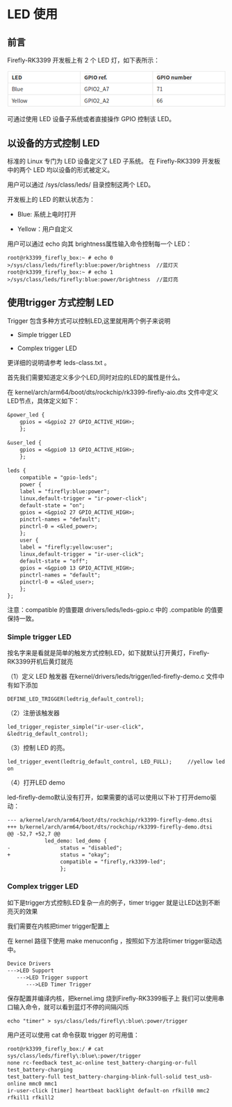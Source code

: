 
# LED 使用

## 前言

Firefly-RK3399 开发板上有 2 个 LED 灯，如下表所示：

![](img/led.png)

可通过使用 LED 设备子系统或者直接操作 GPIO 控制该 LED。
## 以设备的方式控制 LED
标准的 Linux 专门为 LED 设备定义了 LED 子系统。 在 Firefly-RK3399 开发板中的两个 LED 均以设备的形式被定义。

用户可以通过 /sys/class/leds/ 目录控制这两个 LED。

开发板上的 LED 的默认状态为：

 *   Blue: 系统上电时打开

 *   Yellow：用户自定义

用户可以通过 echo 向其 brightness属性输入命令控制每一个 LED：
```
root@rk3399_firefly_box:~ # echo 0 >/sys/class/leds/firefly:blue:power/brightness  //蓝灯灭
root@rk3399_firefly_box:~ # echo 1 >/sys/class/leds/firefly:blue:power/brightness  //蓝灯亮
```
## 使用trigger 方式控制 LED

Trigger 包含多种方式可以控制LED,这里就用两个例子来说明

*    Simple trigger LED

*    Complex trigger LED

更详细的说明请参考 leds-class.txt 。

首先我们需要知道定义多少个LED,同时对应的LED的属性是什么。

在 kernel/arch/arm64/boot/dts/rockchip/rk3399-firefly-aio.dts 文件中定义LED节点，具体定义如下：
```
&power_led {                             
    gpios = <&gpio2 27 GPIO_ACTIVE_HIGH>;
	};

&user_led {
    gpios = <&gpio0 13 GPIO_ACTIVE_HIGH>;
	};

leds {   
	compatible = "gpio-leds";   
	power {   
	label = "firefly:blue:power";   
	linux,default-trigger = "ir-power-click";   
	default-state = "on";   
	gpios = <&gpio2 27 GPIO_ACTIVE_HIGH>;   
	pinctrl-names = "default";   
	pinctrl-0 = <&led_power>;   
	};   
	user {   
	label = "firefly:yellow:user";   
	linux,default-trigger = "ir-user-click";   
	default-state = "off";   
	gpios = <&gpio0 13 GPIO_ACTIVE_HIGH>;   
	pinctrl-names = "default";   
	pinctrl-0 = <&led_user>;   
	};
};
```
注意：compatible 的值要跟 drivers/leds/leds-gpio.c 中的 .compatible 的值要保持一致。
### Simple trigger LED

按名字来是看就是简单的触发方式控制LED，如下就默认打开黄灯，Firefly-RK3399开机后黄灯就亮

（1）定义 LED 触发器 在kernel/drivers/leds/trigger/led-firefly-demo.c 文件中有如下添加
```
DEFINE_LED_TRIGGER(ledtrig_default_control);
```
（2）注册该触发器
```
led_trigger_register_simple("ir-user-click", &ledtrig_default_control);
```
（3）控制 LED 的亮。
```
led_trigger_event(ledtrig_default_control, LED_FULL);     //yellow led on
```
（4）打开LED demo

led-firefly-demo默认没有打开，如果需要的话可以使用以下补丁打开demo驱动：
```
--- a/kernel/arch/arm64/boot/dts/rockchip/rk3399-firefly-demo.dtsi
+++ b/kernel/arch/arm64/boot/dts/rockchip/rk3399-firefly-demo.dtsi
@@ -52,7 +52,7 @@
            led_demo: led_demo { 
-                status = "disabled";
+                status = "okay"; 
                 compatible = "firefly,rk3399-led"; 
                 };
```

### Complex trigger LED

如下是trigger方式控制LED复杂一点的例子，timer trigger 就是让LED达到不断亮灭的效果

我们需要在内核把timer trigger配置上

在 kernel 路径下使用 make menuconfig ，按照如下方法将timer trigger驱动选中。
```
Device Drivers
--->LED Support
   --->LED Trigger support 
      --->LED Timer Trigger
```
保存配置并编译内核，把kernel.img 烧到Firefly-RK3399板子上 我们可以使用串口输入命令，就可以看到蓝灯不停的间隔闪烁
```
echo "timer" > sys/class/leds/firefly\:blue\:power/trigger
```
用户还可以使用 cat 命令获取 trigger 的可用值：
```
root@rk3399_firefly_box:/ # cat sys/class/leds/firefly\:blue\:power/trigger    
none rc-feedback test_ac-online test_battery-charging-or-full test_battery-charging 
test_battery-full test_battery-charging-blink-full-solid test_usb-online mmc0 mmc1 
ir-user-click [timer] heartbeat backlight default-on rfkill0 mmc2 rfkill1 rfkill2
```